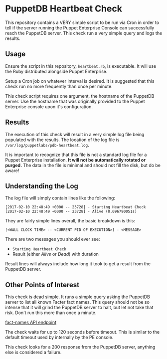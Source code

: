 # PuppetDB Heartbeat Check

This repository contains a VERY simple script to be run via Cron in order to
tell if the server running the Puppet Enterprise Console can successfully reach
the PuppetDB server. This check run a very simple query and logs the results.

## Usage

Ensure the script in this repository, `heartbeat.rb`, is executable. It will
use the Ruby distributed alongside Puppet Enterprise.

Setup a Cron job on whatever interval is desired. It is suggested that this
check run no more frequently than once per minute.

This check script requires one argument, the hostname of the PuppetDB server.
Use the hostname that was originally provided to the Puppet Enterprise console
upon it's configuration.

## Results

The execution of this check will result in a very simple log file being
populated with the results. The location of the log file is
`/var/log/puppetlabs/pdb-heartbeat.log`.

It is important to recognize that this file is not a standard log file for a
Puppet Enterprise installation. **It will not be automatically rotated or
purged.** The data in the file is minimal and should not fill the disk, but do
be aware!

## Understanding the Log

The log file will simply contain lines like the following:

```
[2017-02-10 22:48:49 +0000 -- 23728] - Starting Heartbeat Check
[2017-02-10 22:48:49 +0000 -- 23728] - Alive (0.096790051s)
```

They are fairly simple lines overall, the basic breakdown is this:

```
[<WALL CLOCK TIME> -- <CURRENT PID OF EXECUTION>] - <MESSAGE>
```
There are two messages you should ever see:
* `Starting Heartbeat Check`
* Result (either _Alive_ or _Dead_) with duration

Result lines will always include how long it took to get a result from the PuppetDB
server.

## Other Points of Interest

This check is dead simple. It runs a simple query asking the PuppetDB server to
list all known Facter fact names. This query should not be so intense that it
will grind the PuppetDB server to halt, but let not take that risk. Don't run
this more than once a minute.

[fact-names API endpoint](https://docs.puppet.com/puppetdb/4.1/api/query/v4/fact-names.html#pdbqueryv4fact-names)

The check waits for up to 120 seconds before timeout. This is similar to the
default timeout used by internally by the PE console.

This check looks for a 200 response from the PuppetDB server, anything else is
considered a failure.
